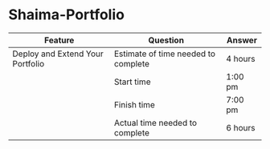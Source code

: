 # Shaima-Portfolio

| Feature | Question | Answer |
| ----------- | ----------- | -----------|
| Deploy and Extend Your Portfolio| Estimate of time needed to complete |4 hours |
| | Start time|1:00 pm |
| | Finish time |7:00 pm |
| | Actual time needed to complete|6 hours |
